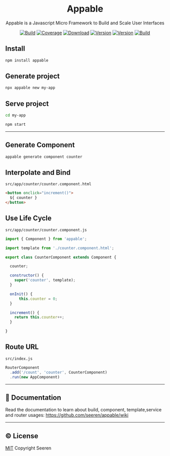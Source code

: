 <h1 align="center">Appable</h1>

<p align="center">
Appable is a Javascript Micro Framework to Build and Scale User Interfaces
</p>

<p align="center">
<a href="https://travis-ci.com/github/seeren/appable"><img src="https://travis-ci.org/seeren/appable.svg?branch=master" alt="Build"></a>
<a href="https://coveralls.io/github/seeren/appable?branch=master"><img src="https://coveralls.io/repos/github/seeren/appable/badge.svg?branch=master" alt="Coverage"></a>
<a href="https://www.npmjs.com/package/appable"><img src="https://img.shields.io/npm/dt/appable.svg" alt="Download"></a>
<a href="https://www.npmjs.com/package/appable"><img src="https://img.shields.io/npm/v/appable.svg" alt="Version"></a>
<a href="./LICENSE"><img src="https://img.shields.io/npm/l/appable.svg" alt="Version"></a>
<a href="https://www.codacy.com/gh/seeren/appable/dashboard?utm_source=github.com&amp;utm_medium=referral&amp;utm_content=seeren/appable&amp;utm_campaign=Badge_Grade"><img src="https://app.codacy.com/project/badge/Grade/1ee1bd19de0c4438bfd50b7d853d9e32" alt="Build"></a>
</p>

## Install

```bash
npm install appable
```

## Generate project

```bash
npx appable new my-app
```

## Serve project

```bash
cd my-app
```

```bash
npm start
```

* * *

## Generate Component

```bash
appable generate component counter
```

## Interpolate and Bind

`src/app/counter/counter.component.html`

```html
<button onclick="increment()">
  ${ counter }
</button>
```

## Use Life Cycle

`src/app/counter/counter.component.js`

```js
import { Component } from 'appable';

import template from './counter.component.html';

export class CounterComponent extends Component {

  counter;

  constructor() {
    super('counter', template);
  }

  onInit() {
      this.counter = 0;
  }

  increment() {
    return this.counter++;
  }

}
```

## Route URL

`src/index.js`

```js
RouterComponent
  .add('/count', 'counter', CounterComponent)
  .run(new AppComponent)
```

* * *

## 📘 Documentation

Read the documentation to learn about build, component, template,service and router usages: <https://github.com/seeren/appable/wiki>

* * *

## ©️ License

[MIT](LICENSE) Copyright Seeren

